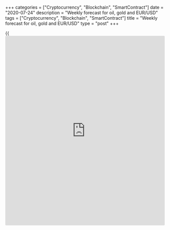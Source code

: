 +++
categories = ["Cryptocurrency", "Blockchain", "SmartContract"]
date = "2020-07-24"
description = "Weekly forecast for oil, gold and EUR/USD"
tags = ["Cryptocurrency", "Blockchain", "SmartContract"]
title = "Weekly forecast for oil, gold and EUR/USD"
type = "post"
+++

{{<iframe id="large-banner" src="https://www.bounty.group/#slide=9.0" width="100%" height="600" scrolling="no" style="border: 0px solid rgb(216, 221, 230); border-radius: 3px;">}}

July 24, 2020

July 24, 2020

Weekly forecast for oil, gold and EUR/USDAlex Rodionov

##  **O** **il price forecast for next wee** **k: USCrude analysis**

The oil price has broken through the high of June. When the high was
updated, the price rolled back into the strong resistance zone Target
Zone 5 [41.67 – 40.92]. Buyers can’t yet break out TZ5, although the
medium-term trend remains up.

Therefore, there could be a correction in the oil market with the target
at the trend key support.

If the price reaches Target Zone [35.54 – 34.86], I will recommend
entering new purchases according to the pattern with the target at the
high of this week.

Another scenario to buy oil is when the price breaks out TZ5 and
consolidates above. In this case, it will be relevant to buy on the
zone’s retest.

![LiteForex: Weekly forecast for oil, gold and EUR/USD][1]

###  **[USCrude][2]Trading tips for the upcoming week: **

Buy according to the pattern in Target Zone [35.54 - 34.86]. TakeProfit:
42.22. StopLoss: according to the pattern rules.

* * *

##  **Gold** **price forecast for next wee** **k:** **XAUUSD**
**analysis** ****

The gold price has broken out Target Zone 6 [1817.2 - 1811.2] and
reached Target Zone 7 [1877.2 – 1871.2] this week. There have been no
sell signals. The gold medium-term trend is up.

Buyers are trying to break out TZ7 and consolidate the price above. The
US session has already closed the price above the zone once, we shall
wait for the second closing. If the price is consolidated above the
resistance, the next target in the uptrend will be Target Zone 8 [1937.2
— 1931.2].

The trend key support is now in the zone of [1816.3 - 1808.1]. I
recommend entering new purchases only according to the pattern after
this zone is tested.

If the price breaks through the local high today or next week, we shall
rearrange the key support down from each new high.

![LiteForex: Weekly forecast for oil, gold and EUR/USD][3]

###  **[XAUUSD][4] Trading tips for the upcoming week:**

Buy according to the pattern in Target Zone [1816.3 - 1808.1].
TakeProfit: 1900. StopLoss: according to the pattern rules.

* * *

##  **E** **uro/dollar price forecast for next wee** **k:** **EURUSD**
**analysis** ****

The EURUSD price has reached Target Zone 2 [1.1550 – 1.1532] and broken
out the resistance this week. The next target in the medium-term uptrend
is Target Zone 3 [1.1732 – 1.1714].

To enter new middle-term purchases, I suggest expecting a correction
down to the trend key support [1.1444 - 1.1425] and looking for a
reversal pattern, according to which one could enter buy trades.

There are no signals to sell the euro as of now. We could consider short
trades if the short-term turns down.

![LiteForex: Weekly forecast for oil, gold and EUR/USD][5]

###  **[EURUSD][6]  Trading tips for the upcoming week:**

Buy according to the pattern in Target Zone [1.1444 - 1.1425].
TakeProfit: 1.1620, Target Zone 3 [1.1732 - 1.1714]. StopLoss: according
to the pattern rules.

> IZ - Intermediary Zone: responsible for the price momentum reversing

>

> TZ - Target Zone: a zone that is 75% likely to be reached after IZ
breakout.

>

> GZ - Gold Zone: zone in the medium-term momentum.

>

> All zones are calculated based on the average [daily](https://www.fintecher.org/2020/03/03/forex-trading-daily-strategy/) price of the
instrument and margin requirements of the futures.

* * *

P.S. Did you like my article? Share it in social networks: it will be
the best “thank you" :)

Ask me questions and comment below. I’ll be glad to answer your
questions and give necessary explanations.

 **Useful links:**

  * I recommend trying to trade with a reliable broker [here][7]. The system allows you to trade by yourself or copy successful traders from all across the globe.
  * Use my promo-code BLOG for getting deposit bonus 50% on LiteForex platform. Just enter this code in the appropriate field while [depositing][8] your trading account.
  * Telegram channel with high-quality analytics, Forex reviews, training articles, and other useful things for traders <t.me/liteforex>

## Price chart of XAUUSD in real time mode

![Weekly forecast for oil, gold and EUR/USD][9]

The content of this article reflects the author’s opinion and does not
necessarily reflect the official position of LiteForex. The material
published on this page is provided for informational purposes only and
should not be considered as the provision of investment advice for the
purposes of Directive 2004/39/EC.

Rate this article:

{{value}}

( {{count}} {{title}} )

   1. cdn.liteforex.com/cache/uploads/blog_post/commodities/analytics/USCrude_analysis_240720.png?w=30&s=575395488a9888c148846f287e801bf8
   2. my.liteforex.com/trading?type=oil
   3. cdn.liteforex.com/cache/uploads/blog_post/commodities/analytics/XAUUSD_analysis_240720.png?w=30&s=9140116ee0a3e8763c66cf86a96a074f
   4. my.liteforex.com/trading/chart?symbol=XAUUSD&returnUrl=true
   5. cdn.liteforex.com/cache/uploads/blog_post/commodities/analytics/EURUSD_analysis_240720.png?w=30&s=f53a00ab4181fb77dd15f690e13d278e
   6. my.liteforex.com/trading/chart?symbol=EURUSD&returnUrl=true
   7. my.liteforex.com/?category=analysts-opinions&slug=weekly-forecast-for-oil-gold-and-eurusd-2020-07-24&openPopup=%2Fregistration%2Fpopup&utm_source=blog&utm_medium=article&utm_campaign=bonus
   8. my.liteforex.com/deposit/?category=analysts-opinions&slug=weekly-forecast-for-oil-gold-and-eurusd-2020-07-24&promo_code=BLOG&utm_source=blog&utm_medium=article&utm_campaign=bonus
   9. cdn.liteforex.com/cache/uploads/blog_post/commodities/forex_trading_2.jpeg?q=75&w=1000&s=eebad0a09ae62301a6af8cc19e1ee833